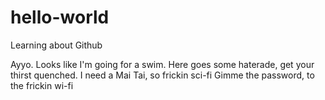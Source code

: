 # hello-world
Learning about Github

Ayyo. Looks like I'm going for a swim.
Here goes some haterade, get your thirst quenched.
I need a Mai Tai, so frickin sci-fi
Gimme the password, to the frickin wi-fi
